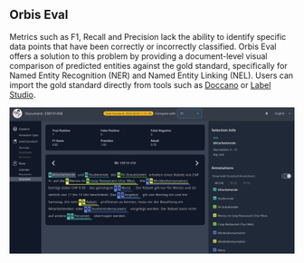 ## Orbis Eval

Metrics such as F1, Recall and Precision lack the ability to identify specific data points that have been correctly or incorrectly classified. Orbis Eval offers a solution to this problem by providing a document-level visual comparison of predicted entities against the gold standard, specifically for Named Entity Recognition (NER) and Named Entity Linking (NEL). Users can import the gold standard directly from tools such as [Doccano](https://github.com/doccano/doccano) or [Label Studio](https://github.com/HumanSignal/label-studio).

![orbis eval screenshot](../images/orbis-screenshot.png)


